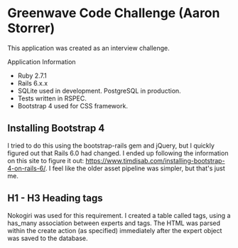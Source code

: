# Greenwave Code Challenge (Aaron Storrer)

This application was created as an interview challenge.

Application Information

* Ruby 2.7.1
* Rails 6.x.x
* SQLite used in development. PostgreSQL in production.
* Tests written in RSPEC.
* Bootstrap 4 used for CSS framework.

## Installing Bootstrap 4
I tried to do this using the bootstrap-rails gem and jQuery, but I quickly figured out that Rails 6.0 had changed.
I ended up following the information on this site to figure it out: https://www.timdisab.com/installing-bootstrap-4-on-rails-6/. I feel like the older asset pipeline was simpler, but that's just me.

## H1 - H3 Heading tags
Nokogiri was used for this requirement. I created a table called tags, using a has_many association between experts and tags. The HTML was parsed within the create action (as specified) immediately after the expert object was saved to the database. 
